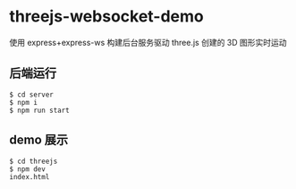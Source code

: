 # threejs-websocket-demo

使用 express+express-ws 构建后台服务驱动 three.js 创建的 3D 图形实时运动

## 后端运行

```$xslt
$ cd server
$ npm i
$ npm run start
```

## demo 展示

```
$ cd threejs
$ npm dev
index.html
```
